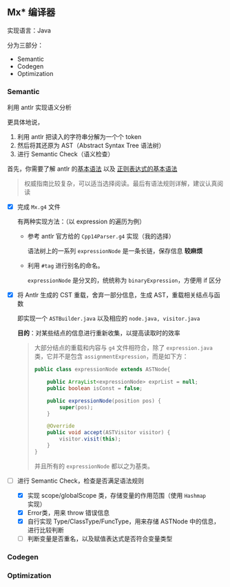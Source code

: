 ## Mx* 编译器

实现语言：Java

分为三部分：

- Semantic
- Codegen
- Optimization

### Semantic

利用 antlr 实现语义分析

更具体地说，

1. 利用 antlr 把读入的字符串分解为一个个 token
2. 然后将其还原为 AST（Abstract Syntax Tree 语法树）
3. 进行  Semantic Check（语义检查）

首先，你需要了解 antlr 的[基本语法](https://blog.csdn.net/pourtheworld/article/details/108304505?ops_request_misc=%257B%2522request%255Fid%2522%253A%2522163324419316780255290255%2522%252C%2522scm%2522%253A%252220140713.130102334.pc%255Fall.%2522%257D&request_id=163324419316780255290255&biz_id=0&utm_medium=distribute.pc_search_result.none-task-blog-2~all~first_rank_ecpm_v1~rank_v31_ecpm-2-108304505.first_rank_v2_pc_rank_v29&utm_term=g4%E5%9F%BA%E6%9C%AC%E8%AF%AD%E6%B3%95&spm=1018.2226.3001.4187) 以及 [正则表达式的基本语法](https://www.runoob.com/regexp/regexp-syntax.html)

> 权威指南比较复杂，可以适当选择阅读。最后有语法规则详解，建议认真阅读

- [x] 完成 `Mx.g4` 文件

    有两种实现方法：（以 expression 的遍历为例）

    - 参考 antlr 官方给的 `Cpp14Parser.g4` 实现（我的选择）
      
      语法树上的一系列 `expressionNode` 是一条长链，保存信息 **较麻烦**
    - 利用 `#tag` 进行别名的命名。
      
      `expressionNode` 是分叉的，统统称为 `binaryExpression`，方便用 if 区分


- [x] 将 Antlr 生成的 CST 重载，舍弃一部分信息，生成 AST，重载相关结点与函数

    即实现一个 `ASTBuilder.java` 以及相应的 `node.java, visitor.java`

    **目的**：对某些结点的信息进行重新收集，以提高读取时的效率

  > 大部分结点的重载和内容与 `g4` 文件相符合，除了 `expression.java` 类，它并不是包含 `assignmentExpression`，而是如下方：
  >
  > ```java
  > public class expressionNode extends ASTNode{
  >
  >     public ArrayList<expressionNode> exprList = null;
  >     public boolean isConst = false;
  >
  >     public expressionNode(position pos) {
  >         super(pos);
  >     }
  >
  >     @Override
  >     public void accept(ASTVisitor visitor) {
  >         visitor.visit(this);
  >     }
  > }
  > ```
  >
  > 并且所有的 `expressionNode` 都以之为基类。

- [ ] 进行 Semantic Check，检查是否满足语法规则
  - [x] 实现 scope/globalScope 类，存储变量的作用范围（使用 `Hashmap` 实现）
  - [x] Error类，用来 throw 错误信息
  - [x] 自行实现 Type/ClassType/FuncType，用来存储 ASTNode 中的信息，进行比较判断
  - [ ] 判断变量是否重名，以及赋值表达式是否符合变量类型
  
### Codegen

### Optimization
